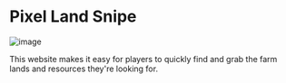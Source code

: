 # Pixel Land Snipe
![image](https://github.com/ZyyAlvez/Pixels-landSnipe/assets/144290810/e18a2b46-8a8a-4850-a235-33e7d902b35f)

This website makes it easy for players to quickly find and grab the farm lands and resources they're looking for.
